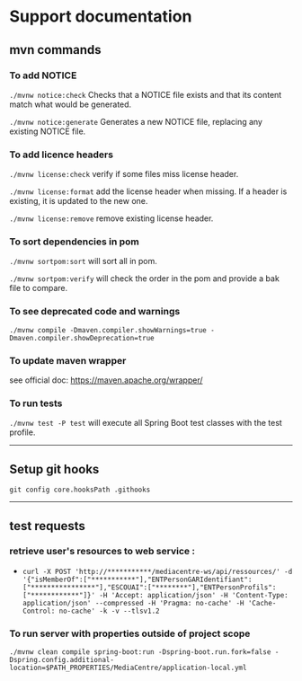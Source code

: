# Support documentation


## mvn commands

### To add NOTICE

`./mvnw notice:check` Checks that a NOTICE file exists and that its content match what would be generated.

`./mvnw notice:generate` Generates a new NOTICE file, replacing any existing NOTICE file.

### To add licence headers

`./mvnw license:check` verify if some files miss license header.

`./mvnw license:format` add the license header when missing. If a header is existing, it is updated to the new one.

`./mvnw license:remove` remove existing license header.

### To sort dependencies in pom

`./mvnw sortpom:sort` will sort all in pom.

`./mvnw sortpom:verify` will check the order in the pom and provide a bak file to compare.

### To see deprecated code and warnings

`./mvnw compile -Dmaven.compiler.showWarnings=true -Dmaven.compiler.showDeprecation=true`

### To update maven wrapper

see official doc: https://maven.apache.org/wrapper/

### To run tests 

`./mvnw test -P test` will execute all Spring Boot test classes with the test profile.

---

## Setup git hooks

`git config core.hooksPath .githooks`

---

## test requests

### retrieve user's resources to web service :
- ```curl -X POST 'http://***********/mediacentre-ws/api/ressources/' -d '{"isMemberOf":["***********"],"ENTPersonGARIdentifiant":["****************"],"ESCOUAI":["********"],"ENTPersonProfils":["************"]}' -H 'Accept: application/json' -H 'Content-Type: application/json' --compressed -H 'Pragma: no-cache' -H 'Cache-Control: no-cache' -k -v --tlsv1.2```

### To run server with properties outside of project scope

`./mvnw clean compile spring-boot:run -Dspring-boot.run.fork=false -Dspring.config.additional-location=$PATH_PROPERTIES/MediaCentre/application-local.yml`
